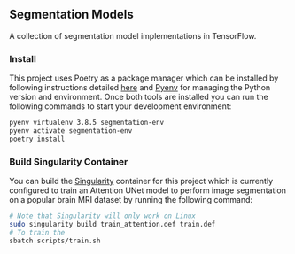## Segmentation Models

A collection of segmentation model implementations in TensorFlow.


### Install
This project uses Poetry as a package manager which can be installed by following instructions detailed [here](https://python-poetry.org/docs/master/#installing-with-the-official-installer) and [Pyenv](https://github.com/pyenv/pyenv#installation) for managing the Python version and environment. Once both tools are installed you can run the following commands to start your development environment:

```bash
pyenv virtualenv 3.8.5 segmentation-env
pyenv activate segmentation-env
poetry install
```

### Build Singularity Container
You can build the [Singularity](https://docs.sylabs.io/guides/3.0/user-guide/index.html) container for this project which is currently configured to train an Attention UNet model to perform image segmentation on a popular brain MRI dataset by running the following command:

```bash
# Note that Singularity will only work on Linux
sudo singularity build train_attention.def train.def
# To train the 
sbatch scripts/train.sh 
```

